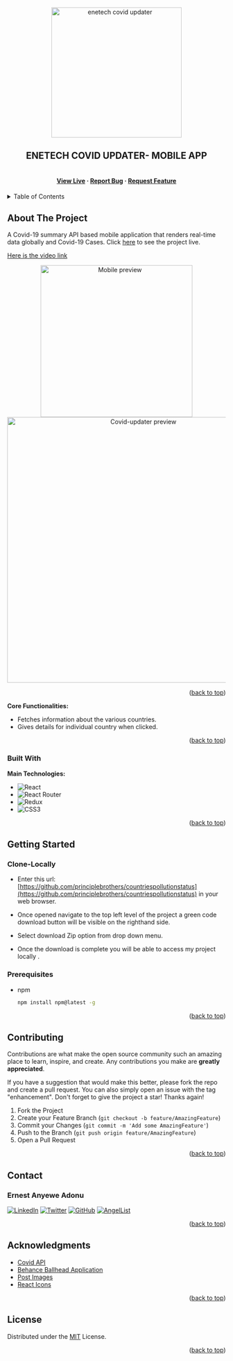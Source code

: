 <a name="readme-top"></a>

<!-- PROJECT LOGO -->
<br />
<div align="center">
  <a href="https://github.com/principlebrothers">
    <img src="https://api.logo.com/api/v2/images?logo=logo_8a22ea74-3c03-4b14-beef-029b2595ff94&format=webp&margins=0&quality=60&width=500&background=transparent&u=1662032459" alt="enetech covid updater" width="300">
  </a>

  <h2 align="center">ENETECH COVID UPDATER- MOBILE APP</h2>

  <h4 align="center">  
    <br />
    <a href="https://enetechcovidupdater.netlify.app/" target="_blank">View Live</a>
    ·
    <a href="https://github.com/principlebrothers/countriespollutionstatus/issues/new" target="_blank">Report Bug</a>
    ·
    <a href="https://github.com/principlebrothers/countriespollutionstatus/issues/new" target="_blank">Request Feature</a>
  </h4>
</div>

<!-- TABLE OF CONTENTS -->
<details>
  <summary>Table of Contents</summary>
  <ol>
    <li>
      <a href="#about-the-project">About The Project</a>
      <ul>
        <li><a href="#built-with">Built With</a></li>
      </ul>
    </li>
    <li>
      <a href="#getting-started">Getting Started</a>
      <ul>
        <li><a href="#clone-locally">Clone Locally</a></li>
        <li><a href="#prerequisites">Prerequisites</a></li>
      </ul>
    </li>
    <li><a href="#contributing">Contributing</a></li>
    <li><a href="#license">License</a></li>
    <li><a href="#contact">Contact</a></li>
    <li><a href="#acknowledgments">Acknowledgments</a></li>
  </ol>
</details>

<!-- ABOUT THE PROJECT -->

## About The Project

A Covid-19 summary API based mobile application that renders real-time data globally and Covid-19 Cases. Click [here](https://enetechcovidupdater.netlify.app/) to see the project live.

[Here is the video link](https://www.loom.com/share/0d1b49cba6524d7080bbdb16c6b6adda)


 <div align="center"> 
<img width="350" alt="Mobile preview" src="https://i.postimg.cc/7L9RDKcM/localhost-3000-i-Phone-6-7-8-Plus.png">

<img width="612" alt="Covid-updater preview" src="https://i.postimg.cc/htMgYt2j/localhost-3000-Nest-Hub-Max.png">
</div>
<p align="right">(<a href="#readme-top">back to top</a>)</p>

**Core Functionalities:**

- Fetches information about the various countries.
- Gives details for individual country when clicked.

<p align="right">(<a href="#readme-top">back to top</a>)</p>

### Built With

**Main Technologies:**

- ![React](https://img.shields.io/badge/react-%2320232a.svg?style=for-the-badge&logo=react&logoColor=%2361DAFB)
- ![React Router](https://img.shields.io/badge/React_Router-CA4245?style=for-the-badge&logo=react-router&logoColor=white)
- ![Redux](https://img.shields.io/badge/redux-%23593d88.svg?style=for-the-badge&logo=redux&logoColor=white)
- ![CSS3](https://img.shields.io/badge/css3-%231572B6.svg?style=for-the-badge&logo=css3&logoColor=white)

<p align="right">(<a href="#readme-top">back to top</a>)</p>

<!-- GETTING STARTED -->

## Getting Started

### Clone-Locally

- Enter this url: [https://github.com/principlebrothers/countriespollutionstatus](https://github.com/principlebrothers/countriespollutionstatus) in your web browser.

- Once opened navigate to the top left level of the project a green code download button will be visible on the righthand side.
- Select download Zip option from drop down menu.
- Once the download is complete you will be able to access my project locally .

### Prerequisites

- npm

  ```sh
  npm install npm@latest -g
  ```

<p align="right">(<a href="#readme-top">back to top</a>)</p>

<!-- CONTRIBUTING -->

## Contributing

Contributions are what make the open source community such an amazing place to learn, inspire, and create. Any contributions you make are **greatly appreciated**.

If you have a suggestion that would make this better, please fork the repo and create a pull request. You can also simply open an issue with the tag "enhancement".
Don't forget to give the project a star! Thanks again!

1. Fork the Project
2. Create your Feature Branch (`git checkout -b feature/AmazingFeature`)
3. Commit your Changes (`git commit -m 'Add some AmazingFeature'`)
4. Push to the Branch (`git push origin feature/AmazingFeature`)
5. Open a Pull Request

<p align="right">(<a href="#readme-top">back to top</a>)</p>

<!-- CONTACT -->

## Contact

### Ernest Anyewe Adonu

[![LinkedIn](https://img.shields.io/badge/linkedin-%230077B5.svg?style=for-the-badge&logo=linkedin&logoColor=white)](https://www.linkedin.com/in/ernest-anyewe-adonu/)
[![Twitter](https://img.shields.io/badge/Twitter-%231DA1F2.svg?style=for-the-badge&logo=Twitter&logoColor=white)](https://twitter.com/adonu_ernest)
[![GitHub](https://img.shields.io/badge/github-%23121011.svg?style=for-the-badge&logo=github&logoColor=white)](https://github.com/principlebrothers)
[![AngelList](https://img.shields.io/badge/AngelList-%23D4D4D4.svg?style=for-the-badge&logo=AngelList&logoColor=black)](https://angel.co/u/ernest-anyewe-adonu)

<p align="right">(<a href="#readme-top">back to top</a>)</p>

<!-- ACKNOWLEDGMENTS -->

## Acknowledgments

- [Covid API](https://www.npmjs.com/package/covid19-api)
- [Behance Ballhead Application](<https://www.behance.net/gallery/31579789/Ballhead-App-(Free-PSDs)>)
- [Post Images](https://postimages.org/)
- [React Icons](https://react-icons.github.io/react-icons/search)

<p align="right">(<a href="#readme-top">back to top</a>)</p>

<!-- LICENSE -->

## License

Distributed under the [MIT](./LICENSE) License.

<p align="right">(<a href="#readme-top">back to top</a>)</p>
